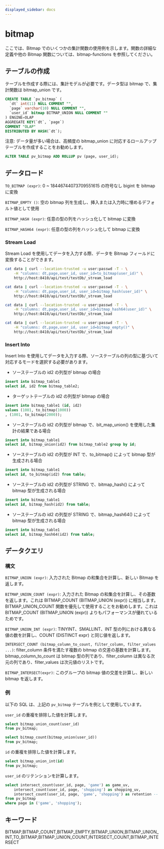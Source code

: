 ```yaml
---
displayed_sidebar: docs
---
```


# bitmap

ここでは、Bitmap でのいくつかの集計関数の使用例を示します。関数の詳細な定義や他の Bitmap 関数については、bitmap-functions を参照してください。

## テーブルの作成

テーブルを作成する際には、集計モデルが必要です。データ型は bitmap で、集計関数は bitmap_union です。

```SQL
CREATE TABLE `pv_bitmap` (
  `dt` int(11) NULL COMMENT "",
  `page` varchar(10) NULL COMMENT "",
  `user_id` bitmap BITMAP_UNION NULL COMMENT ""
) ENGINE=OLAP
AGGREGATE KEY(`dt`, `page`)
COMMENT "OLAP"
DISTRIBUTED BY HASH(`dt`);
```

注意: データ量が多い場合は、高頻度の bitmap_union に対応するロールアップテーブルを作成することをお勧めします。

```SQL
ALTER TABLE pv_bitmap ADD ROLLUP pv (page, user_id);
```

## データロード

`TO_BITMAP (expr)`: 0 ~ 18446744073709551615 の符号なし bigint を bitmap に変換

`BITMAP_EMPTY ()`: 空の bitmap 列を生成し、挿入または入力時に埋めるデフォルト値として使用

`BITMAP_HASH (expr)`: 任意の型の列をハッシュ化して bitmap に変換

`BITMAP_HASH64 (expr)`: 任意の型の列をハッシュ化して bitmap に変換

### Stream Load

Stream Load を使用してデータを入力する際、データを Bitmap フィールドに変換することができます。

``` bash
cat data | curl --location-trusted -u user:passwd -T - \
    -H "columns: dt,page,user_id, user_id=to_bitmap(user_id)" \
    http://host:8410/api/test/testDb/_stream_load
```

``` bash
cat data | curl --location-trusted -u user:passwd -T - \
    -H "columns: dt,page,user_id, user_id=bitmap_hash(user_id)" \
    http://host:8410/api/test/testDb/_stream_load
```

``` bash
cat data | curl --location-trusted -u user:passwd -T - \
    -H "columns: dt,page,user_id, user_id=bitmap_hash64(user_id)" \
    http://host:8410/api/test/testDb/_stream_load
```

``` bash
cat data | curl --location-trusted -u user:passwd -T - \
    -H "columns: dt,page,user_id, user_id=bitmap_empty()" \
    http://host:8410/api/test/testDb/_stream_load
```

### Insert Into

Insert Into を使用してデータを入力する際、ソーステーブルの列の型に基づいて対応するモードを選択する必要があります。

* ソーステーブルの id2 の列型が bitmap の場合

```SQL
insert into bitmap_table1
select id, id2 from bitmap_table2;
```

* ターゲットテーブルの id2 の列型が bitmap の場合

```SQL
insert into bitmap_table1 (id, id2)
values (1001, to_bitmap(1000))
, (1001, to_bitmap(2000));
```

* ソーステーブルの id2 の列型が bitmap で、bit_map_union() を使用した集計の結果である場合

```SQL
insert into bitmap_table1
select id, bitmap_union(id2) from bitmap_table2 group by id;
```

* ソーステーブルの id2 の列型が INT で、to_bitmap() によって bitmap 型が生成される場合

```SQL
insert into bitmap_table1
select id, to_bitmap(id2) from table;
```

* ソーステーブルの id2 の列型が STRING で、bitmap_hash() によって bitmap 型が生成される場合

```SQL
insert into bitmap_table1
select id, bitmap_hash(id2) from table;
```

* ソーステーブルの id2 の列型が STRING で、bitmap_hash64() によって bitmap 型が生成される場合

```SQL
insert into bitmap_table1
select id, bitmap_hash64(id2) from table;
```

## データクエリ

### 構文

`BITMAP_UNION (expr)`: 入力された Bitmap の和集合を計算し、新しい Bitmap を返します。

`BITMAP_UNION_COUNT (expr)`: 入力された Bitmap の和集合を計算し、その基数を返します。これは BITMAP_COUNT (BITMAP_UNION (expr)) に相当します。BITMAP_UNION_COUNT 関数を優先して使用することをお勧めします。これは BITMAP_COUNT (BITMAP_UNION (expr)) よりもパフォーマンスが優れているためです。

`BITMAP_UNION_INT (expr)`: TINYINT、SMALLINT、INT 型の列における異なる値の数を計算し、COUNT (DISTINCT expr) と同じ値を返します。

`INTERSECT_COUNT (bitmap_column_to_count, filter_column, filter_values ...)`: filter_column 条件を満たす複数の bitmap の交差の基数を計算します。bitmap_column_to_count は bitmap 型の列であり、filter_column は異なる次元の列であり、filter_values は次元値のリストです。

`BITMAP_INTERSECT(expr)`: このグループの bitmap 値の交差を計算し、新しい bitmap を返します。

### 例

以下の SQL は、上記の `pv_bitmap` テーブルを例として使用しています。

`user_id` の重複を排除した値を計算します。

```SQL
select bitmap_union_count(user_id)
from pv_bitmap;

select bitmap_count(bitmap_union(user_id))
from pv_bitmap;
```

`id` の重複を排除した値を計算します。

```SQL
select bitmap_union_int(id)
from pv_bitmap;
```

`user_id` のリテンションを計算します。

```SQL
select intersect_count(user_id, page, 'game') as game_uv,
    intersect_count(user_id, page, 'shopping') as shopping_uv,
    intersect_count(user_id, page, 'game', 'shopping') as retention -- 'game' と 'shopping' ページの両方にアクセスしたユーザーの数
from pv_bitmap
where page in ('game', 'shopping');
```

## キーワード

BITMAP,BITMAP_COUNT,BITMAP_EMPTY,BITMAP_UNION,BITMAP_UNION_INT,TO_BITMAP,BITMAP_UNION_COUNT,INTERSECT_COUNT,BITMAP_INTERSECT